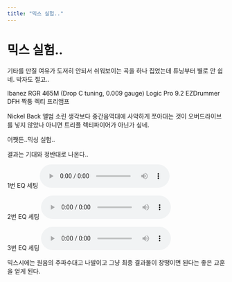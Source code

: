 ```yaml
---
title: "믹스 실험.."
---
```

# 믹스 실험..

기타를 만질 여유가 도저히 안되서 쉬워보이는 곡을 하나 집었는데 튜닝부터 별로 안 쉽네. 박자도 절고..

Ibanez RGR 465M (Drop C tuning, 0.009 gauge)
Logic Pro 9.2
EZDrummer DFH
짝퉁 렉티 프리앰프

Nickel Back 앨범 소린 생각보다 중간음역대에 사악하게 쪼아대는 것이 오버드라이브를 넣지 않았나 아니면 트리플 렉티파이어가 아닌가 싶네.

어쨋든..믹싱 실험..

결과는 기대와 정반대로 나온다..

1번 EQ 세팅
![audio](/assets/images/0a4d69e4964f31313e1bc66026950628.mp3)


2번 EQ 세팅
![audio](/assets/images/63ec8b82ecb309607d4d88b704e46e79.mp3)


3번 EQ 세팅
![audio](/assets/images/ff1ec83f0ce8b3b162a533b22c987d23.mp3)


믹스시에는 원음의 주파수대고 나발이고 그냥 최종 결과물이 장땡이면 된다는 좋은 교훈을 얻게 된다.

 

